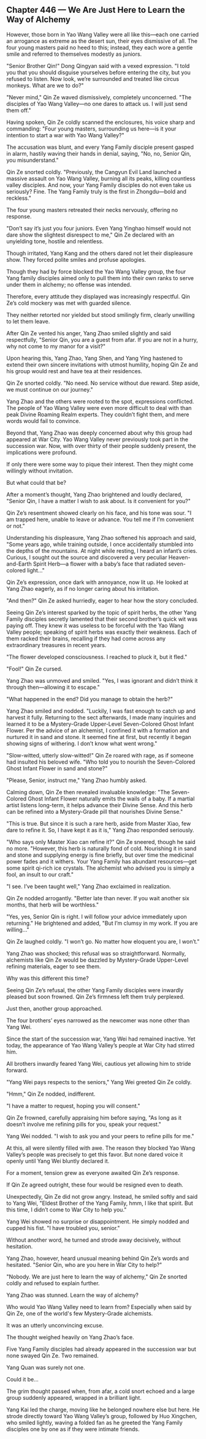 ## Chapter 446 — We Are Just Here to Learn the Way of Alchemy

However, those born in Yao Wang Valley were all like this—each one carried an arrogance as extreme as the desert sun, their eyes dismissive of all. The four young masters paid no heed to this; instead, they each wore a gentle smile and referred to themselves modestly as juniors.

"Senior Brother Qin!" Dong Qingyan said with a vexed expression. "I told you that you should disguise yourselves before entering the city, but you refused to listen. Now look, we’re surrounded and treated like circus monkeys. What are we to do?"

"Never mind," Qin Ze waved dismissively, completely unconcerned. "The disciples of Yao Wang Valley—no one dares to attack us. I will just send them off."

Having spoken, Qin Ze coldly scanned the enclosures, his voice sharp and commanding: "Four young masters, surrounding us here—is it your intention to start a war with Yao Wang Valley?"

The accusation was blunt, and every Yang Family disciple present gasped in alarm, hastily waving their hands in denial, saying, "No, no, Senior Qin, you misunderstand."

Qin Ze snorted coldly. "Previously, the Cangyun Evil Land launched a massive assault on Yao Wang Valley, burning all its peaks, killing countless valley disciples. And now, your Yang Family disciples do not even take us seriously? Fine. The Yang Family truly is the first in Zhongdu—bold and reckless."

The four young masters retreated their necks nervously, offering no response.

"Don’t say it’s just you four juniors. Even Yang Yinghao himself would not dare show the slightest disrespect to me," Qin Ze declared with an unyielding tone, hostile and relentless.

Though irritated, Yang Kang and the others dared not let their displeasure show. They forced polite smiles and profuse apologies.

Though they had by force blocked the Yao Wang Valley group, the four Yang family disciples aimed only to pull them into their own ranks to serve under them in alchemy; no offense was intended.

Therefore, every attitude they displayed was increasingly respectful. Qin Ze’s cold mockery was met with guarded silence.

They neither retorted nor yielded but stood smilingly firm, clearly unwilling to let them leave.

After Qin Ze vented his anger, Yang Zhao smiled slightly and said respectfully, "Senior Qin, you are a guest from afar. If you are not in a hurry, why not come to my manor for a visit?"

Upon hearing this, Yang Zhao, Yang Shen, and Yang Ying hastened to extend their own sincere invitations with utmost humility, hoping Qin Ze and his group would rest and have tea at their residences.

Qin Ze snorted coldly. "No need. No service without due reward. Step aside, we must continue on our journey."

Yang Zhao and the others were rooted to the spot, expressions conflicted. The people of Yao Wang Valley were even more difficult to deal with than peak Divine Roaming Realm experts. They couldn’t fight them, and mere words would fail to convince.

Beyond that, Yang Zhao was deeply concerned about why this group had appeared at War City. Yao Wang Valley never previously took part in the succession war. Now, with over thirty of their people suddenly present, the implications were profound.

If only there were some way to pique their interest. Then they might come willingly without invitation.

But what could that be?

After a moment’s thought, Yang Zhao brightened and loudly declared, "Senior Qin, I have a matter I wish to ask about. Is it convenient for you?"

Qin Ze’s resentment showed clearly on his face, and his tone was sour. "I am trapped here, unable to leave or advance. You tell me if I’m convenient or not."

Understanding his displeasure, Yang Zhao softened his approach and said, "Some years ago, while training outside, I once accidentally stumbled into the depths of the mountains. At night while resting, I heard an infant’s cries. Curious, I sought out the source and discovered a very peculiar Heaven-and-Earth Spirit Herb—a flower with a baby’s face that radiated seven-colored light..."

Qin Ze’s expression, once dark with annoyance, now lit up. He looked at Yang Zhao eagerly, as if no longer caring about his irritation.

"And then?" Qin Ze asked hurriedly, eager to hear how the story concluded.

Seeing Qin Ze’s interest sparked by the topic of spirit herbs, the other Yang Family disciples secretly lamented that their second brother’s quick wit was paying off. They knew it was useless to be forceful with the Yao Wang Valley people; speaking of spirit herbs was exactly their weakness. Each of them racked their brains, recalling if they had come across any extraordinary treasures in recent years.

"The flower developed consciousness. I reached to pluck it, but it fled."

"Fool!" Qin Ze cursed.

Yang Zhao was unmoved and smiled. "Yes, I was ignorant and didn’t think it through then—allowing it to escape."

"What happened in the end? Did you manage to obtain the herb?"

Yang Zhao smiled and nodded. "Luckily, I was fast enough to catch up and harvest it fully. Returning to the sect afterwards, I made many inquiries and learned it to be a Mystery-Grade Upper-Level Seven-Colored Ghost Infant Flower. Per the advice of an alchemist, I confined it with a formation and nurtured it in sand and stone. It seemed fine at first, but recently it began showing signs of withering. I don’t know what went wrong."

"Slow-witted, utterly slow-witted!" Qin Ze roared with rage, as if someone had insulted his beloved wife. "Who told you to nourish the Seven-Colored Ghost Infant Flower in sand and stone?"

"Please, Senior, instruct me," Yang Zhao humbly asked.

Calming down, Qin Ze then revealed invaluable knowledge: "The Seven-Colored Ghost Infant Flower naturally emits the wails of a baby. If a martial artist listens long-term, it helps advance their Divine Sense. And this herb can be refined into a Mystery-Grade pill that nourishes Divine Sense."

"This is true. But since it is such a rare herb, aside from Master Xiao, few dare to refine it. So, I have kept it as it is," Yang Zhao responded seriously.

"Who says only Master Xiao can refine it?" Qin Ze sneered, though he said no more. "However, this herb is naturally fond of cold. Nourishing it in sand and stone and supplying energy is fine briefly, but over time the medicinal power fades and it withers. Your Yang Family has abundant resources—get some spirit qi-rich ice crystals. The alchemist who advised you is simply a fool, an insult to our craft."

"I see. I’ve been taught well," Yang Zhao exclaimed in realization.

Qin Ze nodded arrogantly. "Better late than never. If you wait another six months, that herb will be worthless."

"Yes, yes, Senior Qin is right. I will follow your advice immediately upon returning." He brightened and added, "But I’m clumsy in my work. If you are willing…"

Qin Ze laughed coldly. "I won’t go. No matter how eloquent you are, I won’t."

Yang Zhao was shocked; this refusal was so straightforward. Normally, alchemists like Qin Ze would be dazzled by Mystery-Grade Upper-Level refining materials, eager to see them.

Why was this different this time?

Seeing Qin Ze’s refusal, the other Yang Family disciples were inwardly pleased but soon frowned. Qin Ze’s firmness left them truly perplexed.

Just then, another group approached.

The four brothers’ eyes narrowed as the newcomer was none other than Yang Wei.

Since the start of the succession war, Yang Wei had remained inactive. Yet today, the appearance of Yao Wang Valley’s people at War City had stirred him.

All brothers inwardly feared Yang Wei, cautious yet allowing him to stride forward.

"Yang Wei pays respects to the seniors," Yang Wei greeted Qin Ze coldly.

"Hmm," Qin Ze nodded, indifferent.

"I have a matter to request, hoping you will consent."

Qin Ze frowned, carefully appraising him before saying, "As long as it doesn’t involve me refining pills for you, speak your request."

Yang Wei nodded. "I wish to ask you and your peers to refine pills for me."

At this, all were silently filled with awe. The reason they blocked Yao Wang Valley’s people was precisely to get this favor. But none dared voice it openly until Yang Wei bluntly declared it.

For a moment, tension grew as everyone awaited Qin Ze’s response.

If Qin Ze agreed outright, these four would be resigned even to death.

Unexpectedly, Qin Ze did not grow angry. Instead, he smiled softly and said to Yang Wei, "Eldest Brother of the Yang Family, hmm, I like that spirit. But this time, I didn’t come to War City to help you."

Yang Wei showed no surprise or disappointment. He simply nodded and cupped his fist. "I have troubled you, senior."

Without another word, he turned and strode away decisively, without hesitation.

Yang Zhao, however, heard unusual meaning behind Qin Ze’s words and hesitated. "Senior Qin, who are you here in War City to help?"

"Nobody. We are just here to learn the way of alchemy," Qin Ze snorted coldly and refused to explain further.

Yang Zhao was stunned. Learn the way of alchemy?

Who would Yao Wang Valley need to learn from? Especially when said by Qin Ze, one of the world's few Mystery-Grade alchemists.

It was an utterly unconvincing excuse.

The thought weighed heavily on Yang Zhao’s face.

Five Yang Family disciples had already appeared in the succession war but none swayed Qin Ze. Two remained.

Yang Quan was surely not one.

Could it be...

The grim thought passed when, from afar, a cold snort echoed and a large group suddenly appeared, wrapped in a brilliant light.

Yang Kai led the charge, moving like he belonged nowhere else but here. He strode directly toward Yao Wang Valley’s group, followed by Huo Xingchen, who smiled lightly, waving a folded fan as he greeted the Yang Family disciples one by one as if they were intimate friends.
